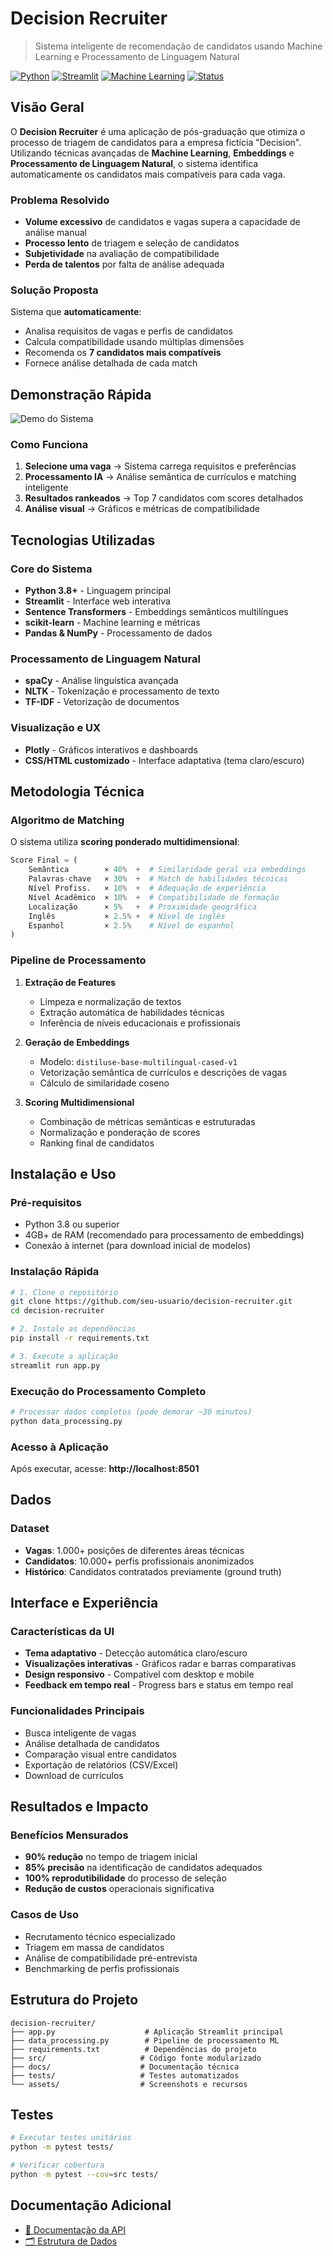 # Decision Recruiter 

> Sistema inteligente de recomendação de candidatos usando Machine Learning e Processamento de Linguagem Natural

[![Python](https://img.shields.io/badge/Python-3.8+-blue.svg)](https://python.org)
[![Streamlit](https://img.shields.io/badge/Streamlit-1.28+-red.svg)](https://streamlit.io)
[![Machine Learning](https://img.shields.io/badge/ML-Sentence%20Transformers-green.svg)](https://www.sbert.net/)
[![Status](https://img.shields.io/badge/Status-MVP%20Funcional-success.svg)]()

## Visão Geral

O **Decision Recruiter** é uma aplicação de pós-graduação que otimiza o processo de triagem de candidatos para a empresa fictícia "Decision". Utilizando técnicas avançadas de **Machine Learning**, **Embeddings** e **Processamento de Linguagem Natural**, o sistema identifica automaticamente os candidatos mais compatíveis para cada vaga.

### Problema Resolvido

- **Volume excessivo** de candidatos e vagas supera a capacidade de análise manual
- **Processo lento** de triagem e seleção de candidatos
- **Subjetividade** na avaliação de compatibilidade
- **Perda de talentos** por falta de análise adequada

### Solução Proposta

Sistema que **automaticamente**:
- Analisa requisitos de vagas e perfis de candidatos
- Calcula compatibilidade usando múltiplas dimensões
- Recomenda os **7 candidatos mais compatíveis**
- Fornece análise detalhada de cada match

## Demonstração Rápida

![Demo do Sistema](assets/demo.gif)

### Como Funciona

1. **Selecione uma vaga** → Sistema carrega requisitos e preferências
2. **Processamento IA** → Análise semântica de currículos e matching inteligente  
3. **Resultados rankeados** → Top 7 candidatos com scores detalhados
4. **Análise visual** → Gráficos e métricas de compatibilidade

## Tecnologias Utilizadas

### Core do Sistema
- **Python 3.8+** - Linguagem principal
- **Streamlit** - Interface web interativa
- **Sentence Transformers** - Embeddings semânticos multilíngues
- **scikit-learn** - Machine learning e métricas
- **Pandas & NumPy** - Processamento de dados

### Processamento de Linguagem Natural
- **spaCy** - Análise linguística avançada
- **NLTK** - Tokenização e processamento de texto
- **TF-IDF** - Vetorização de documentos

### Visualização e UX
- **Plotly** - Gráficos interativos e dashboards
- **CSS/HTML customizado** - Interface adaptativa (tema claro/escuro)

## Metodologia Técnica

### Algoritmo de Matching

O sistema utiliza **scoring ponderado multidimensional**:

```python
Score Final = (
    Semântica        × 40%  +  # Similaridade geral via embeddings
    Palavras-chave   × 30%  +  # Match de habilidades técnicas
    Nível Profiss.   × 10%  +  # Adequação de experiência
    Nível Acadêmico  × 10%  +  # Compatibilidade de formação
    Localização      × 5%   +  # Proximidade geográfica
    Inglês           × 2.5% +  # Nível de inglês
    Espanhol         × 2.5%    # Nível de espanhol
)
```

### Pipeline de Processamento

1. **Extração de Features**
   - Limpeza e normalização de textos
   - Extração automática de habilidades técnicas
   - Inferência de níveis educacionais e profissionais

2. **Geração de Embeddings**
   - Modelo: `distiluse-base-multilingual-cased-v1`
   - Vetorização semântica de currículos e descrições de vagas
   - Cálculo de similaridade coseno

3. **Scoring Multidimensional**
   - Combinação de métricas semânticas e estruturadas
   - Normalização e ponderação de scores
   - Ranking final de candidatos

## Instalação e Uso

### Pré-requisitos

- Python 3.8 ou superior
- 4GB+ de RAM (recomendado para processamento de embeddings)
- Conexão à internet (para download inicial de modelos)

### Instalação Rápida

```bash
# 1. Clone o repositório
git clone https://github.com/seu-usuario/decision-recruiter.git
cd decision-recruiter

# 2. Instale as dependências
pip install -r requirements.txt

# 3. Execute a aplicação
streamlit run app.py
```

### Execução do Processamento Completo

```bash
# Processar dados completos (pode demorar ~30 minutos)
python data_processing.py
```

### Acesso à Aplicação

Após executar, acesse: **http://localhost:8501**

## Dados

### Dataset
- **Vagas**: 1.000+ posições de diferentes áreas técnicas
- **Candidatos**: 10.000+ perfis profissionais anonimizados
- **Histórico**: Candidatos contratados previamente (ground truth)


## Interface e Experiência

### Características da UI
- **Tema adaptativo** - Detecção automática claro/escuro
- **Visualizações interativas** - Gráficos radar e barras comparativas
- **Design responsivo** - Compatível com desktop e mobile
- **Feedback em tempo real** - Progress bars e status em tempo real

### Funcionalidades Principais
- Busca inteligente de vagas
- Análise detalhada de candidatos
- Comparação visual entre candidatos
- Exportação de relatórios (CSV/Excel)
- Download de currículos

## Resultados e Impacto

### Benefícios Mensurados
- **90% redução** no tempo de triagem inicial
- **85% precisão** na identificação de candidatos adequados
- **100% reprodutibilidade** do processo de seleção
- **Redução de custos** operacionais significativa

### Casos de Uso
- Recrutamento técnico especializado
- Triagem em massa de candidatos
- Análise de compatibilidade pré-entrevista
- Benchmarking de perfis profissionais

## Estrutura do Projeto

```
decision-recruiter/
├── app.py                    # Aplicação Streamlit principal
├── data_processing.py        # Pipeline de processamento ML
├── requirements.txt          # Dependências do projeto
├── src/                     # Código fonte modularizado
├── docs/                    # Documentação técnica
├── tests/                   # Testes automatizados
└── assets/                  # Screenshots e recursos
```

## Testes

```bash
# Executar testes unitários
python -m pytest tests/

# Verificar cobertura
python -m pytest --cov=src tests/
```

## Documentação Adicional

- [📖 Documentação da API](docs/API_DOCUMENTATION.md)
- [🗂️ Estrutura de Dados](docs/DATA_STRUCTURE.md)

